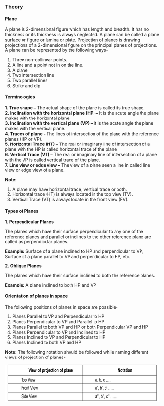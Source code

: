 ### Theory

#### Plane
A plane is 2-dimensional figure which has length and breadth. It has no thickness or its thickness is always neglected. A plane can be called a plane surface or figure or lamina or plate. Projection of planes is drawing projections of a 2-dimensional figure on the principal planes of projections. A plane can be represented by the following ways-

1. Three non-collinear points.
2. A line and a point not in on the line.
3. A plane
4. Two intersection line
5. Two parallel lines
6. Strike and dip

#### Terminologies

**1. True shape –** The actual shape of the plane is called its true shape.<br>
**2. Inclination with the horizontal plane (HP) –** It is the acute angle the plane makes with the horizontal plane.<br>
**3. Inclination with the vertical plane (VP) –** It is the acute angle the plane makes with the vertical plane.<br>
**4. Traces of plane -** The lines of intersection of the plane with the reference planes (HP or VP).<br>
**5. Horizontal Trace (HT) –** The real or imaginary line of intersection of a plane with the HP is called horizontal trace of the plane.<br>
**6. Vertical Trace (VT) –** The real or imaginary line of intersection of a plane with the VP is called vertical trace of the plane.<br>
**7. Line view or edge view –** The view of a plane seen a line in called line view or edge view of a plane.

<b>Note:</b>
1. A plane may have horizontal trace, vertical trace or both.
2. Horizontal trace (HT) is always located in the top view (TV).
3. Vertical Trace (VT) is always locate in the front view (FV).

#### Types of Planes

<b> 1. Perpendicular Planes </b>

The planes which have their surface perpendicular to any one of the reference planes and parallel or inclines to the other reference plane are called as perpendicular planes.

**Example:** Surface of a plane inclined to HP and perpendicular to VP, Surface of a plane parallel to VP and perpendicular to HP, etc.

<b>2. Oblique Planes</b>

The planes which have their surface inclined to both the reference planes.

**Example:** A plane inclined to both HP and VP

#### Orientation of planes in space

The following positions of planes in space are possible-

1. Planes Parallel to VP and Perpendicular to HP
2. Planes Perpendicular to VP and Parallel to HP
3. Planes Parallel to both VP and HP or both Perpendicular VP and HP
4. Planes Perpendicular to VP and Inclined to HP
5. Planes Inclined to VP and Perpendicular to HP
6. Planes Inclined to both VP and HP

**Note:** The following notation should be followed while naming different views of projection of planes- <br><br>
<img src="images/table.svg" alt="Table" height = 120px>
